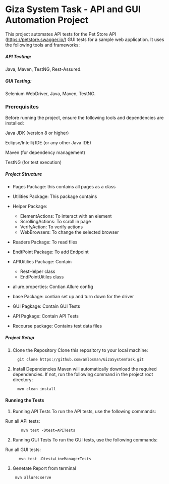 # Giza System Task - API and GUI Automation Project
  This project automates API tests for the Pet Store API (https://petstore.swagger.io/) 
  GUI tests for a sample web application.
  It uses the following tools and frameworks:
 
 ##### API Testing:
 Java, Maven, TestNG, Rest-Assured.
 ##### GUI Testing:
 Selenium WebDriver, Java, Maven, TestNG.
 
 ### Prerequisites
 Before running the project, ensure the following tools and dependencies are installed:
 
 Java JDK (version 8 or higher)
 
 Eclipse/Intellij IDE (or any other Java IDE)
 
 Maven (for dependency management)
 
 TestNG (for test execution)
 ##### Project Structure 
* Pages Package: this contains all pages as a class
* Utilities Package: This package contains
* Helper Package:

    * ElementActions: To interact with an element
    * ScrollingActions: To scroll in page
    * VerifyAction: To verify actions
    * WebBrowsers: To change the selected browser
      
* Readers Package: To read files
* EndtPoint Package: To add Endpoint
* APIUitilies Package: Contain

    * RestHelper class
    * EndPointUitiles class
* allure.properties: Contian Allure config
* base Package: contian set up and turn down for the driver
* GUI Pagkage: Contain GUI Tests
* API Pagkage: Contain API Tests
* Recourse package: Contains test data files
 ##### Project Setup
 1. Clone the Repository
 Clone this repository to your local machine:
 
          git clone https://github.com/amlosman/GizaSystemTask.git
    
 2. Install Dependencies Maven will automatically download the required dependencies. If not, run the following command in the project root directory:
 
          mvn clean install
 #### Running the Tests
 1. Running API Tests
 To run the API tests, use the following commands:
 
 Run all API tests:
 
           mvn test -Dtest=APITests
 
 2. Running GUI Tests
 To run the GUI tests, use the following commands:
 
 Run all GUI tests:
 
          mvn test -Dtest=LineManagerTests
          
  3. Genetate Report from terminal 
 
          mvn allure:serve      
 
